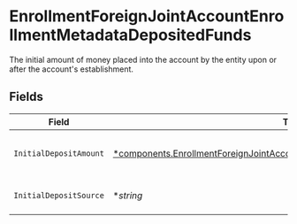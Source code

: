 # EnrollmentForeignJointAccountEnrollmentMetadataDepositedFunds

The initial amount of money placed into the account by the entity upon or after the account's establishment.


## Fields

| Field                                                                                                                                                                             | Type                                                                                                                                                                              | Required                                                                                                                                                                          | Description                                                                                                                                                                       | Example                                                                                                                                                                           |
| --------------------------------------------------------------------------------------------------------------------------------------------------------------------------------- | --------------------------------------------------------------------------------------------------------------------------------------------------------------------------------- | --------------------------------------------------------------------------------------------------------------------------------------------------------------------------------- | --------------------------------------------------------------------------------------------------------------------------------------------------------------------------------- | --------------------------------------------------------------------------------------------------------------------------------------------------------------------------------- |
| `InitialDepositAmount`                                                                                                                                                            | [*components.EnrollmentForeignJointAccountEnrollmentMetadataInitialDepositAmount](../../models/components/enrollmentforeignjointaccountenrollmentmetadatainitialdepositamount.md) | :heavy_minus_sign:                                                                                                                                                                | The initial deposit amount in USD                                                                                                                                                 | 234.34                                                                                                                                                                            |
| `InitialDepositSource`                                                                                                                                                            | **string*                                                                                                                                                                         | :heavy_minus_sign:                                                                                                                                                                | The source of the initial deposit                                                                                                                                                 | Product Revenue                                                                                                                                                                   |